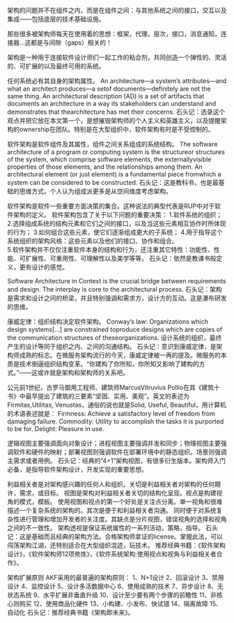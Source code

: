 
架构的问题并不在组件之内，而是在组件之间：与其他系统之间的接口，交互以及集成——包括底层的技术基础设施。

那些很多被架构师每天在使用着的思想：框架，代理，层次，接口，消息通知，连接器…这都是与间隙（gaps）相关的！

架构是一种用于连接软件设计师们一起工作的粘合剂，共同创造一个弹性的、灵活的、可扩展的以及最终可用的系统。

任何系统必有其自身的架构属性。
An architecture—a system’s attributes—and what an architect produces—a setof documents—definitely are not the same thing.
An architectural description (AD) is a set of artifacts that documents an architecture in a way its stakeholders can understand and demonstrates that thearchitecture has met their concerns.
石头记：选录这个观点并把它放在本文第一个，是想摧毁架构师的个人主义和英雄主义，以及提醒架构的ownership在团队。特别是在大型组织中，软件架构有时是不受控制的。

软件架构是软件组件及其属性，组件之间关系组成的系统结构。
The software architecture of a program or computing system is the structureor structures of the system, which comprise software elements, the externallyvisible properties of those elements, and the relationships among them.
An architectural element (or just element) is a fundamental piece fromwhich a system can be considered to be constructed.
石头记：这是教科书，也是最基础的思维方式。个人认为组成派更多是从空间维度考虑架构。

软件架构是软件一些重要方面决策的集合。这种说法的典型代表是RUP中对于软件架构的定义。
软件架构包含了关于以下问题的重要决策：
1.软件系统的组织；
2.选择组成系统的结构元素和它们之间的接口，以及当这些元素相互协作时所体现的行为；
3.如何组合这些元素，使它们逐渐组成更大的子系统；
4.用于指导这个系统组织的架构风格：这些元素以及他们的接口、协作和组合。  
5.软件架构并不仅仅注重软件本身的结构和行为，还注重其它特性：功能性、性能、可扩展性、可重用性、可理解性以及美学等等。
石头记：依然是教课书般定义，更有设计的感觉。

Software Architecture in Context is the crucial bridge between requirements and design.
The interplay is core to the architectural process.
石头记：架构是需求和设计之间的桥梁，并且特别强调和需求方，设计方的互动。这是瀑布研发的思维。

康威定律：组织结构决定软件架构。
Conway’s law: Organizations which design systems[...] are constrained toproduce designs which are copies of the communication structures of theseorganizations.
设计系统的组织，最终产生的设计等同于组织之内、之间的沟通结构。
石头记：意识到康威定律，是架构师成熟的标志。在微服务架构流行的今天，康威定律被一再的提及。微服务的本质是技术倒逼组织结构变革。“你建构了你所知，你所知又影响了建构的方式。”——这或许就是架构和架构师的关系吧。

公元前1世纪，古罗马御用工程师、建筑师MarcusVitruvius Pollio在其《建筑十书》中最早提出了建筑的三要素“坚固、实用、美观”。英文的表述为Firmitas,Utilitas, Venustas，通俗的说也就是Solid, Useful, Beautiful，用计算机的术语表述就是：
Firmness: Achieve a satisfactory level of freedom from damaging failure.
Commodity: Utility to accomplish the tasks it is purported to be for.
Delight: Pleasure in use.

逻辑视图主要强调面向对象设计；进程视图主要强调并发和同步；物理视图主要强调软件和硬件的映射；部署视图则强调软件在部署环境中的静态组织。场景则强调主需求或者用例。
石头记：经典的“4+1”架构视图，有很多衍生版本。架构师入门必备，是指导软件架构设计，开发实现的重要思想。

利益相关者是对架构感兴趣的任何人和组织。关切是利益相关者对架构的任何期许，需求，或目标。
视图是架构对利益相关者关切的结构化呈现。视点是构建视角的模式，模板。
使用视图和视点的第一个好处是关注点分离。单一视角和很难描述一个复杂系统的架构的。其次是便于和利益相关者沟通。
同时便于对系统复杂性进行管理和增加开发者的关注度。其缺点是分片视图，错误视角的选择和视角之间的不一致性。
架构透视是保证系统属性的一系列活动，策略，指导。
石头记：这是基础而且经典的架构方法。合格架构师拿证的license。掌握此法，可以闯荡架构江湖，还特别适合在大型组织混迹，玩技术。
推荐经典书籍：《软件架构设计》，《软件架构师12项修炼》，《软件系统架构:使用视点和视角与利益相关者合作》。

架构扩展原则
AKF采用的最普遍的架构原则：
1、N+1设计
2、回滚设计
3、禁用设计
4、监控设计
5、设计多活数据中心
6、使用成熟的技术
7、异步设计
8、无状态系统
9、水平扩展非垂直升级
10、设计至少要有两个步骤的前瞻性
11、非核心则购买
12、使用商品化硬件
13、小构建、小发布、快试错
14、隔离故障
15、自动化
石头记：推荐经典书籍《架构即未来》。